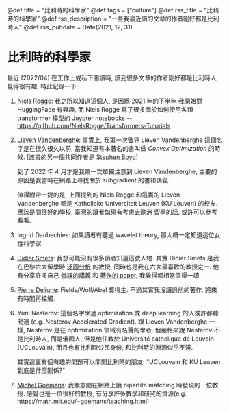 @def title = "比利時的科學家"
@def tags = ["culture"]
@def rss_title = "比利時的科學家"
@def rss_description = "一些我最近讀的文章的作者剛好都是比利時人"
@def rss_pubdate = Date(2021, 12, 31)

# 比利時的科學家
最近 (2022/04) 在工作上或私下閱讀時, 讀到很多文章的作者剛好都是比利時人, 覺得很有趣, 特此記錄一下:

1. [Niels Rogge](https://nielsrogge.github.io/about/): 我之所以知道這個人, 是因爲 2021 年的下半年
   我開始對 HuggingFace 有興趣, 而 Niels Rogge 寫了很多關於如何使用各類 transformer
   模型的 Juypter notebooks --
   <https://github.com/NielsRogge/Transformers-Tutorials>
1. [Lieven Vandenberghe](http://www.seas.ucla.edu/~vandenbe/): 事實上, 我第一次瞥見 Lieven Vandenberghe
   這個名字是在很久很久以前, 當我知道有本著名的書叫做 _Convex Optimization_ 的時候.
   [該書的另一個共同作者是 [Stephen Boyd](https://web.stanford.edu/~boyd/)]
   
   到了 2022 年 4 月才是我第一次單獨注意到 Lieven Vandenberghe, 主要的原因是我當時在網路上尋找關於
   subgradient 的書和講義.
   
   值得附帶一提的是, 上面提到的 Niels Rogge 和這裏的 Lieven Vandenberghe 都是
   Katholieke Universiteit Leuven (KU Leuven) 的校友. 應該是間很好的學校, 臺灣的讀者如果有考慮去歐洲
   留學的話, 或許可以參考看看.
1. Ingrid Daubechies: 如果讀者有聽過 wavelet theory, 那大概一定知道這位女性科學家.
1. [Didier Smets](https://www.ljll.math.upmc.fr/smets/): 我想可能沒有很多讀者知道這號人物. 其實
   Didier Smets 是我在巴黎六大留學時 [泛函分析](https://www.ljll.math.upmc.fr/smets/MM005/index.html)
   的教授, 同時也是我在六大最喜歡的教授之一. 他有分享許多自己
   [備課的講義](https://www.ljll.math.upmc.fr/smets/notes_de_cours.html) 和
   [著作的 paper](https://www.ljll.math.upmc.fr/smets/publications.html),
   我覺得都相當值得一讀.
1. [Pierre Deligne](https://www.ias.edu/math/people/faculty/deligne): Fields/Wolf/Abel 獎得主.
   不過其實我沒讀過他的著作. 將來有時間再接觸.
1. Yurii Nesterov: 這個名字學過 optimization 或 deep learning 的人或許都聽聞過
   (e.g. Nesterov Accelerated Gradient). 跟 Lieven Vandenberghe
   一樣, Nesterov 是在 optimization 領域有名聲的學者. 但嚴格來說 Nesterov 不是比利時人, 而是俄國人,
   但是他任教於 Université catholique de Louvain (UCLouvain),
   而且也有比利時公民身份, 和比利時的淵源似乎不淺.
   
   其實這裏有個有趣的問題可以問問比利時的朋友: "UCLouvain 和 KU Leuven 到底是什麼關係?"
1. [Michel Goemans](https://math.mit.edu/~goemans/index.html): 我無意間在網路上讀 bipartite matching 時發現的一位教授. 感覺也是一位很好的教授, 有分享許多教學和研究的資源(e.g. <https://math.mit.edu/~goemans/teaching.html>)
